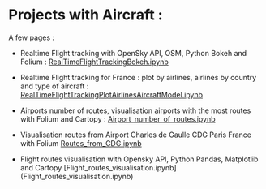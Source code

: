# Projects with Aircraft :


A few pages :
- Realtime Flight tracking with OpenSky API, OSM, Python Bokeh and Folium  :
[RealTimeFlightTrackingBokeh.ipynb](RealTimeFlightTrackingBokeh.ipynb)

- Realtime Flight tracking for France : plot by airlines, airlines by country and type of aircraft : [RealTimeFlightTrackingPlotAirlinesAircraftModel.ipynb](RealTimeFlightTrackingPlotAirlinesAircraftModel.ipynb)
 
- Airports number of routes, visualisation airports with the most routes with Folium and Cartopy :
[Airport_number_of_routes.ipynb](Airport_number_of_routes.ipynb)

-  Visualisation routes from Airport Charles de Gaulle CDG Paris France with Folium [Routes_from_CDG.ipynb](Routes_from_CDG.ipynb)

- Flight routes visualisation with Opensky API, Python Pandas, Matplotlib and Cartopy [Flight_routes_visualisation.ipynb] (Flight_routes_visualisation.ipynb)
